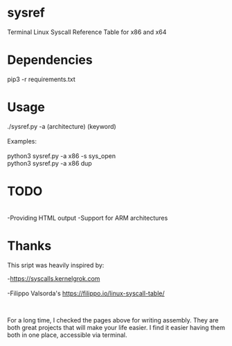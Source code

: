# sysref
Terminal Linux Syscall Reference Table for x86 and x64

# Dependencies
pip3 -r requirements.txt

# Usage
./sysref.py -a (architecture) (keyword)
<br />
<br />
Examples:
<br />
<br />
  python3 sysref.py -a x86 -s sys_open
  <br />
  python3 sysref.py -a x86 dup
<br />

# TODO


<br />
-Providing HTML output
-Support for ARM architectures


# Thanks

This sript was heavily inspired by:

  -https://syscalls.kernelgrok.com
  <br />
   <br />
  -Filippo Valsorda's https://filippo.io/linux-syscall-table/
  
  <br />
  
For a long time, I checked the pages above for writing assembly. They are both great projects that will make your life easier. I find it easier having them both in one place, accessible via terminal. 


